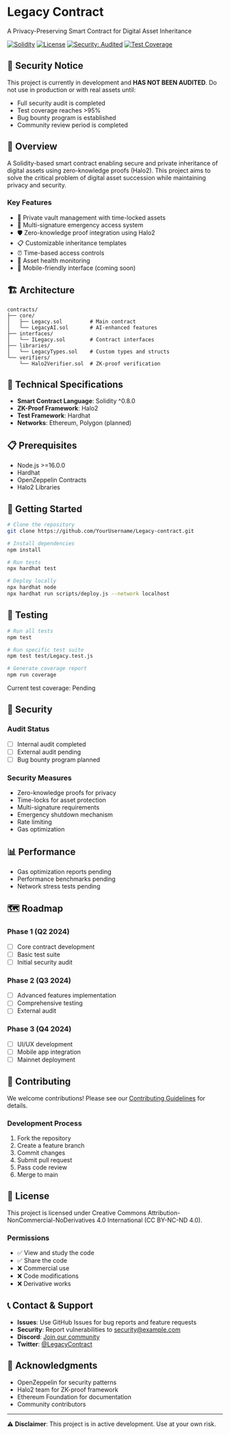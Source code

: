 # Legacy Contract

A Privacy-Preserving Smart Contract for Digital Asset Inheritance

[![Solidity](https://img.shields.io/badge/Solidity-%5E0.8.0-blue)](https://soliditylang.org/)
[![License](https://img.shields.io/badge/License-CC%20BY--NC--ND%204.0-lightgrey.svg)](LICENSE)
[![Security: Audited](https://img.shields.io/badge/Security-Pending%20Audit-yellow)](SECURITY.md)
[![Test Coverage](https://img.shields.io/badge/Coverage-Pending-yellow)](TESTS.md)

## 🚨 Security Notice

This project is currently in development and **HAS NOT BEEN AUDITED**. Do not use in production or with real assets until:
- Full security audit is completed
- Test coverage reaches >95%
- Bug bounty program is established
- Community review period is completed

## 📖 Overview

A Solidity-based smart contract enabling secure and private inheritance of digital assets using zero-knowledge proofs (Halo2). This project aims to solve the critical problem of digital asset succession while maintaining privacy and security.

### Key Features

- 🔐 Private vault management with time-locked assets
- 👥 Multi-signature emergency access system
- 🛡️ Zero-knowledge proof integration using Halo2
- 📋 Customizable inheritance templates
- ⏰ Time-based access controls
- 🔄 Asset health monitoring
- 📱 Mobile-friendly interface (coming soon)

## 🏗️ Architecture

```
contracts/
├── core/
│   ├── Legacy.sol         # Main contract
│   └── LegacyAI.sol       # AI-enhanced features
├── interfaces/
│   └── ILegacy.sol        # Contract interfaces
├── libraries/
│   └── LegacyTypes.sol    # Custom types and structs
└── verifiers/
    └── Halo2Verifier.sol  # ZK-proof verification
```

## 🔧 Technical Specifications

- **Smart Contract Language**: Solidity ^0.8.0
- **ZK-Proof Framework**: Halo2
- **Test Framework**: Hardhat
- **Networks**: Ethereum, Polygon (planned)

## 📋 Prerequisites

- Node.js >=16.0.0
- Hardhat
- OpenZeppelin Contracts
- Halo2 Libraries

## 🚀 Getting Started

```bash
# Clone the repository
git clone https://github.com/YourUsername/Legacy-contract.git

# Install dependencies
npm install

# Run tests
npx hardhat test

# Deploy locally
npx hardhat node
npx hardhat run scripts/deploy.js --network localhost
```

## 🧪 Testing

```bash
# Run all tests
npm test

# Run specific test suite
npm test test/Legacy.test.js

# Generate coverage report
npm run coverage
```

Current test coverage: Pending

## 🔐 Security

### Audit Status
- [ ] Internal audit completed
- [ ] External audit pending
- [ ] Bug bounty program planned

### Security Measures
- Zero-knowledge proofs for privacy
- Time-locks for asset protection
- Multi-signature requirements
- Emergency shutdown mechanism
- Rate limiting
- Gas optimization

## 📊 Performance

- Gas optimization reports pending
- Performance benchmarks pending
- Network stress tests pending

## 🗺️ Roadmap

### Phase 1 (Q2 2024)
- [ ] Core contract development
- [ ] Basic test suite
- [ ] Initial security audit

### Phase 2 (Q3 2024)
- [ ] Advanced features implementation
- [ ] Comprehensive testing
- [ ] External audit

### Phase 3 (Q4 2024)
- [ ] UI/UX development
- [ ] Mobile app integration
- [ ] Mainnet deployment

## 👥 Contributing

We welcome contributions! Please see our [Contributing Guidelines](CONTRIBUTING.md) for details.

### Development Process
1. Fork the repository
2. Create a feature branch
3. Commit changes
4. Submit pull request
5. Pass code review
6. Merge to main

## 📄 License

This project is licensed under Creative Commons Attribution-NonCommercial-NoDerivatives 4.0 International (CC BY-NC-ND 4.0).

### Permissions
- ✅ View and study the code
- ✅ Share the code
- ❌ Commercial use
- ❌ Code modifications
- ❌ Derivative works

## 📞 Contact & Support

- **Issues**: Use GitHub Issues for bug reports and feature requests
- **Security**: Report vulnerabilities to security@example.com
- **Discord**: [Join our community](https://discord.gg/example)
- **Twitter**: [@LegacyContract](https://twitter.com/example)

## 🙏 Acknowledgments

- OpenZeppelin for security patterns
- Halo2 team for ZK-proof framework
- Ethereum Foundation for documentation
- Community contributors

---
⚠️ **Disclaimer**: This project is in active development. Use at your own risk. 